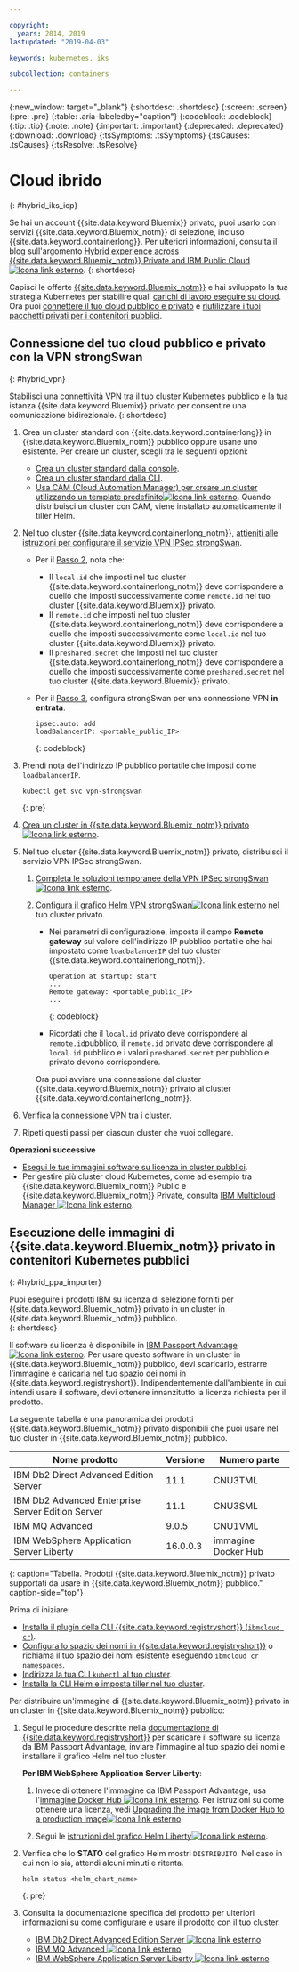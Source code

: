 ```yaml
---

copyright:
  years: 2014, 2019
lastupdated: "2019-04-03"

keywords: kubernetes, iks 

subcollection: containers

---
```


{:new_window: target="_blank"}
{:shortdesc: .shortdesc}
{:screen: .screen}
{:pre: .pre}
{:table: .aria-labeledby="caption"}
{:codeblock: .codeblock}
{:tip: .tip}
{:note: .note}
{:important: .important}
{:deprecated: .deprecated}
{:download: .download}
{:tsSymptoms: .tsSymptoms}
{:tsCauses: .tsCauses}
{:tsResolve: .tsResolve}


# Cloud ibrido
{: #hybrid_iks_icp}

Se hai un account {{site.data.keyword.Bluemix}} privato, puoi usarlo con i servizi {{site.data.keyword.Bluemix_notm}} di selezione, incluso {{site.data.keyword.containerlong}}. Per ulteriori informazioni, consulta il blog sull'argomento [Hybrid experience across {{site.data.keyword.Bluemix_notm}} Private and IBM Public Cloud![Icona link esterno](../icons/launch-glyph.svg "Icona link esterno")](http://ibm.biz/hybridJune2018).
{: shortdesc}

Capisci le offerte [{{site.data.keyword.Bluemix_notm}}](/docs/containers?topic=containers-cs_ov#differentiation) e hai sviluppato la tua strategia Kubernetes per stabilire quali [carichi di lavoro eseguire su cloud](/docs/containers?topic=containers-strategy#cloud_workloads). Ora puoi [connettere il tuo cloud pubblico e privato](#hybrid_vpn) e [riutilizzare i tuoi pacchetti privati per i contenitori pubblici](#hybrid_ppa_importer).

## Connessione del tuo cloud pubblico e privato con la VPN strongSwan
{: #hybrid_vpn}

Stabilisci una connettività VPN tra il tuo cluster Kubernetes pubblico e la tua istanza {{site.data.keyword.Bluemix}} privato per consentire una comunicazione bidirezionale.
{: shortdesc}

1.  Crea un cluster standard con {{site.data.keyword.containerlong}} in {{site.data.keyword.Bluemix_notm}} pubblico oppure usane uno esistente. Per creare un cluster, scegli tra le seguenti opzioni:
    - [Crea un cluster standard dalla console](/docs/containers?topic=containers-clusters#clusters_ui).
    - [Crea un cluster standard dalla CLI](/docs/containers?topic=containers-clusters#clusters_cli).
    - [Usa CAM (Cloud Automation Manager) per creare un cluster utilizzando un template predefinito![Icona link esterno](../icons/launch-glyph.svg "Icona link esterno")](https://www.ibm.com/support/knowledgecenter/SS2L37_2.1.0.3/cam_deploy_IKS.html). Quando distribuisci un cluster con CAM, viene installato automaticamente il tiller Helm.

2.  Nel tuo cluster {{site.data.keyword.containerlong_notm}}, [attieniti alle istruzioni per configurare il servizio VPN IPSec strongSwan](/docs/containers?topic=containers-vpn#vpn_configure).

    *  Per il [Passo 2](/docs/containers?topic=containers-vpn#strongswan_2), nota che:

       * Il `local.id` che imposti nel tuo cluster {{site.data.keyword.containerlong_notm}} deve corrispondere a quello che imposti successivamente come `remote.id` nel tuo cluster {{site.data.keyword.Bluemix}} privato.
       * Il `remote.id` che imposti nel tuo cluster {{site.data.keyword.containerlong_notm}} deve corrispondere a quello che imposti successivamente come `local.id` nel tuo cluster {{site.data.keyword.Bluemix}} privato.
       * Il `preshared.secret` che imposti nel tuo cluster {{site.data.keyword.containerlong_notm}} deve corrispondere a quello che imposti successivamente come `preshared.secret` nel tuo cluster {{site.data.keyword.Bluemix}} privato.

    *  Per il [Passo 3](/docs/containers?topic=containers-vpn#strongswan_3), configura strongSwan per una connessione VPN **in entrata**.

       ```
       ipsec.auto: add
       loadBalancerIP: <portable_public_IP>
       ```
       {: codeblock}

3.  Prendi nota dell'indirizzo IP pubblico portatile che imposti come `loadbalancerIP`.

    ```
    kubectl get svc vpn-strongswan
    ```
    {: pre}

4.  [Crea un cluster in {{site.data.keyword.Bluemix_notm}} privato![Icona link esterno](../icons/launch-glyph.svg "Icona link esterno")](https://www.ibm.com/support/knowledgecenter/SSBS6K_2.1.0.3/installing/installing.html).

5.  Nel tuo cluster {{site.data.keyword.Bluemix_notm}} privato, distribuisci il servizio VPN IPSec strongSwan.

    1.  [Completa le soluzioni temporanee della VPN IPSec strongSwan ![Icona link esterno](../icons/launch-glyph.svg "Icona link esterno")](https://www.ibm.com/support/knowledgecenter/SS2L37_2.1.0.3/cam_strongswan.html).

    2.  [Configura il grafico Helm VPN strongSwan![Icona link esterno](../icons/launch-glyph.svg "Icona link esterno")](https://www.ibm.com/support/knowledgecenter/SSBS6K_2.1.0.3/app_center/create_release.html) nel tuo cluster privato.

        *  Nei parametri di configurazione, imposta il campo **Remote gateway** sul valore dell'indirizzo IP pubblico portatile che hai impostato come `loadbalancerIP` del tuo cluster {{site.data.keyword.containerlong_notm}}.

           ```
           Operation at startup: start
           ...
           Remote gateway: <portable_public_IP>
           ...
           ```
           {: codeblock}

        *  Ricordati che il `local.id` privato deve corrispondere al `remote.id`pubblico, il `remote.id` privato deve corrispondere al `local.id` pubblico e i valori `preshared.secret` per pubblico e privato devono corrispondere.

        Ora puoi avviare una connessione dal cluster {{site.data.keyword.Bluemix_notm}} privato al cluster {{site.data.keyword.containerlong_notm}}.

7.  [Verifica la connessione VPN](/docs/containers?topic=containers-vpn#vpn_test) tra i cluster.

8.  Ripeti questi passi per ciascun cluster che vuoi collegare.

**Operazioni successive**

*   [Esegui le tue immagini software su licenza in cluster pubblici](#hybrid_ppa_importer).
*   Per gestire più cluster cloud Kubernetes, come ad esempio tra {{site.data.keyword.Bluemix_notm}} Public e {{site.data.keyword.Bluemix_notm}} Private, consulta [IBM Multicloud Manager ![Icona link esterno](../icons/launch-glyph.svg "Icona link esterno")](https://www.ibm.com/support/knowledgecenter/en/SSBS6K_3.1.0/mcm/getting_started/introduction.html).


## Esecuzione delle immagini di {{site.data.keyword.Bluemix_notm}} privato in contenitori Kubernetes pubblici
{: #hybrid_ppa_importer}

Puoi eseguire i prodotti IBM su licenza di selezione forniti per {{site.data.keyword.Bluemix_notm}} privato in un cluster in {{site.data.keyword.Bluemix_notm}} pubblico.  
{: shortdesc}

Il software su licenza è disponibile in [IBM Passport Advantage ![Icona link esterno](../icons/launch-glyph.svg "Icona link esterno")](https://www-01.ibm.com/software/passportadvantage/index.html). Per usare questo software in un cluster in {{site.data.keyword.Bluemix_notm}} pubblico, devi scaricarlo, estrarre l'immagine e caricarla nel tuo spazio dei nomi in {{site.data.keyword.registryshort}}. Indipendentemente dall'ambiente in cui intendi usare il software, devi ottenere innanzitutto la licenza richiesta per il prodotto.

La seguente tabella è una panoramica dei prodotti {{site.data.keyword.Bluemix_notm}} privato disponibili che puoi usare nel tuo cluster in {{site.data.keyword.Bluemix_notm}} pubblico.

| Nome prodotto | Versione | Numero parte |
| --- | --- | --- |
| IBM Db2 Direct Advanced Edition Server | 11.1 | CNU3TML |
| IBM Db2 Advanced Enterprise Server Edition Server | 11.1 | CNU3SML |
| IBM MQ Advanced | 9.0.5 | CNU1VML |
| IBM WebSphere Application Server Liberty | 16.0.0.3 | immagine Docker Hub |
{: caption="Tabella. Prodotti {{site.data.keyword.Bluemix_notm}} privato supportati da usare in {{site.data.keyword.Bluemix_notm}} pubblico." caption-side="top"}

Prima di iniziare:
- [Installa il plugin della CLI {{site.data.keyword.registryshort}} (`ibmcloud cr`)](/docs/services/Registry?topic=registry-registry_setup_cli_namespace#cli_namespace_registry_cli_install).
- [Configura lo spazio dei nomi in {{site.data.keyword.registryshort}}](/docs/services/Registry?topic=registry-registry_setup_cli_namespace#registry_namespace_setup) o richiama il tuo spazio dei nomi esistente eseguendo `ibmcloud cr namespaces`.
- [Indirizza la tua CLI `kubectl` al tuo cluster](/docs/containers?topic=containers-cs_cli_install#cs_cli_configure).
- [Installa la CLI Helm e imposta tiller nel tuo cluster](/docs/containers?topic=containers-helm#public_helm_install).

Per distribuire un'immagine di {{site.data.keyword.Bluemix_notm}} privato in un cluster in {{site.data.keyword.Bluemix_notm}} pubblico:

1.  Segui le procedure descritte nella [documentazione di {{site.data.keyword.registryshort}}](/docs/services/Registry?topic=registry-ts_index#ts_ppa) per scaricare il software su licenza da IBM Passport Advantage, inviare l'immagine al tuo spazio dei nomi e installare il grafico Helm nel tuo cluster.

    **Per IBM WebSphere Application Server Liberty**:

    1.  Invece di ottenere l'immagine da IBM Passport Advantage, usa l'[immagine Docker Hub ![Icona link esterno](../icons/launch-glyph.svg "Icona link esterno")](https://hub.docker.com/_/websphere-liberty/). Per istruzioni su come ottenere una licenza, vedi [Upgrading the image from Docker Hub to a production image![Icona link esterno](../icons/launch-glyph.svg "Icona link esterno")](https://github.com/WASdev/ci.docker/tree/master/ga/production-upgrade).

    2.  Segui le [istruzioni del grafico Helm Liberty![Icona link esterno](../icons/launch-glyph.svg "Icona link esterno")](https://www.ibm.com/support/knowledgecenter/en/SSEQTP_liberty/com.ibm.websphere.wlp.doc/ae/rwlp_icp_helm.html).

2.  Verifica che lo **STATO** del grafico Helm mostri `DISTRIBUITO`. Nel caso in cui non lo sia, attendi alcuni minuti e ritenta.
    ```
    helm status <helm_chart_name>
    ```
    {: pre}

3.  Consulta la documentazione specifica del prodotto per ulteriori informazioni su come configurare e usare il prodotto con il tuo cluster.

    - [IBM Db2 Direct Advanced Edition Server ![Icona link esterno](../icons/launch-glyph.svg "Icona link esterno")](https://www.ibm.com/support/knowledgecenter/en/SSEPGG_11.1.0/com.ibm.db2.luw.licensing.doc/doc/c0070181.html)
    - [IBM MQ Advanced ![Icona link esterno](../icons/launch-glyph.svg "Icona link esterno")](https://www.ibm.com/support/knowledgecenter/en/SSFKSJ_9.0.0/com.ibm.mq.helphome.v90.doc/WelcomePagev9r0.html)
    - [IBM WebSphere Application Server Liberty ![Icona link esterno](../icons/launch-glyph.svg "Icona link esterno")](https://www.ibm.com/support/knowledgecenter/en/SSEQTP_liberty/as_ditamaps/was900_welcome_liberty.html)
